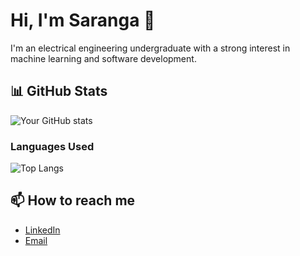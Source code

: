 # Hi, I'm Saranga 👋

I'm an electrical engineering undergraduate with a strong interest in machine learning and software development. 

## 📊 GitHub Stats

![Your GitHub stats](https://github-readme-stats.vercel.app/api?username=SarangaVP&show_icons=true&theme=radical)

### Languages Used

![Top Langs](https://github-readme-stats.vercel.app/api/top-langs/?username=SarangaVP&layout=compact&theme=radical)

## 📫 How to reach me
- [LinkedIn](https://www.linkedin.com/in/saranga-malshan-56586b213/)
- [Email](mailto:sarangavp36@gmail.com)

